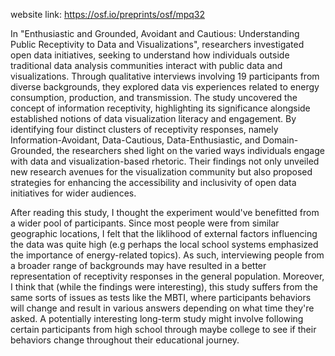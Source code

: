 website link: https://osf.io/preprints/osf/mpq32

In "Enthusiastic and Grounded, Avoidant and Cautious: Understanding Public Receptivity to Data and Visualizations", researchers investigated open data initiatives, seeking to understand how individuals outside traditional data analysis communities interact with public data and visualizations. Through qualitative interviews involving 19 participants from diverse backgrounds, they explored data vis experiences related to energy consumption, production, and transmission. The study uncovered the concept of information receptivity, highlighting its significance alongside established notions of data visualization literacy and engagement. By identifying four distinct clusters of receptivity responses, namely Information-Avoidant, Data-Cautious, Data-Enthusiastic, and Domain-Grounded, the researchers shed light on the varied ways individuals engage with data and visualization-based rhetoric. Their findings not only unveiled new research avenues for the visualization community but also proposed strategies for enhancing the accessibility and inclusivity of open data initiatives for wider audiences.

After reading this study, I thought the experiment would've benefitted from a wider pool of participants. Since most people were from similar geographic locations, I felt that the liklihood of external factors influencing the data was quite high (e.g perhaps the local school systems emphasized the importance of energy-related topics). As such, interviewing people from a broader range of backgrounds may have resulted in a better representation of receptivity responses in the general population. Moreover, I think that (while the findings were interesting), this study suffers from the same sorts of issues as tests like the MBTI, where participants behaviors will change and result in various answers depending on what time they're asked. A potentially interesting long-term study might involve following certain participants from high school through maybe college to see if their behaviors change throughout their educational journey.

